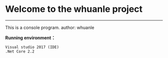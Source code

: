 ﻿# Welcome to the whuanle project

------
This is a console program.
author: whuanle


**Running environment：**

    Visual studio 2017 (IDE)
    .Net Core 2.2
